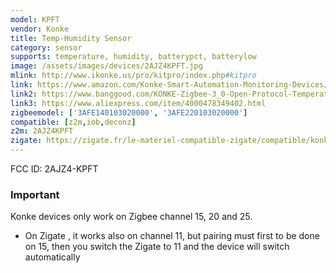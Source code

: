 ```yaml
---
model: KPFT
vendor: Konke
title: Temp-Humidity Sensor
category: sensor
supports: temperature, humidity, batterypct, batterylow
image: /assets/images/devices/2AJZ4KPFT.jpg
mlink: http://www.ikonke.us/pro/kitpro/index.php#kitpro
link: https://www.amazon.com/Konke-Smart-Automation-Monitoring-Devices/dp/B07QVXPHR9?th=1
link2: https://www.banggood.com/KONKE-Zigbee-3_0-Open-Protocol-Temperature-Humidity-Sensor-Environment-Air-Pressure-Smart-Home-From-Xiaomi-Eco-system-p-1551469.html
link3: https://www.aliexpress.com/item/4000478349402.html
zigbeemodel: ['3AFE140103020000', '3AFE220103020000']
compatible: [z2m,iob,deconz]
z2m: 2AJZ4KPFT
zigate: https://zigate.fr/le-materiel-compatible-zigate/compatible/konketempsensor
---
```

FCC ID: 2AJZ4-KPFT

### Important
Konke devices only work on Zigbee channel 15, 20 and 25. 
* On Zigate , it works also on channel 11, but pairing must first to be done on 15, then you switch the Zigate to 11 and the device will switch automatically
